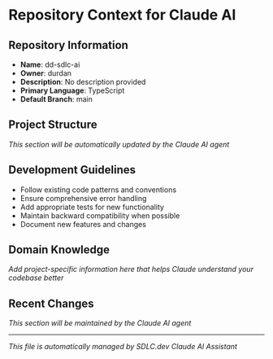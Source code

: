 # Repository Context for Claude AI

## Repository Information
- **Name**: dd-sdlc-ai
- **Owner**: durdan
- **Description**: No description provided
- **Primary Language**: TypeScript
- **Default Branch**: main

## Project Structure
*This section will be automatically updated by the Claude AI agent*

## Development Guidelines
- Follow existing code patterns and conventions
- Ensure comprehensive error handling
- Add appropriate tests for new functionality
- Maintain backward compatibility when possible
- Document new features and changes

## Domain Knowledge
*Add project-specific information here that helps Claude understand your codebase better*

## Recent Changes
*This section will be maintained by the Claude AI agent*

---
*This file is automatically managed by SDLC.dev Claude AI Assistant*
